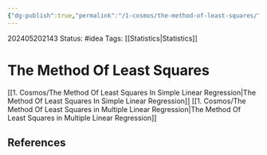 ```yaml
---
{"dg-publish":true,"permalink":"/1-cosmos/the-method-of-least-squares/"}
---
```


202405202143
Status: #idea
Tags: [[Statistics\|Statistics]]
# The Method Of Least Squares


[[1. Cosmos/The Method Of Least Squares In Simple Linear Regression\|The Method Of Least Squares In Simple Linear Regression]]
[[1. Cosmos/The Method Of Least Squares in Multiple Linear Regression\|The Method Of Least Squares in Multiple Linear Regression]]
## References

